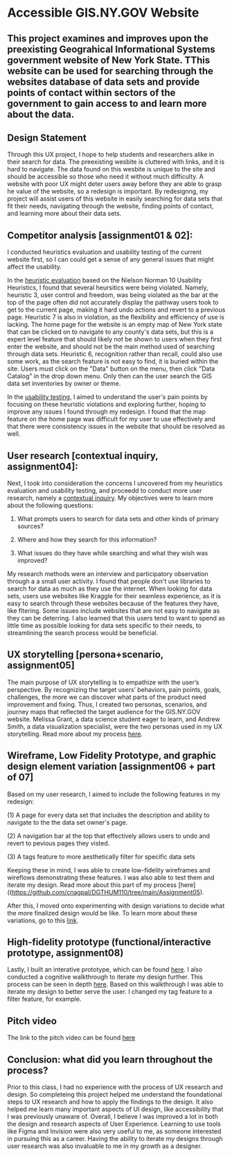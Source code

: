 # Accessible GIS.NY.GOV Website

## This project examines and improves upon the preexisting Geograhical Informational Systems government website of New York State. TThis website can be used for searching through the websites database of data sets and provide points of contact within sectors of the government to gain access to and learn more about the data. 

## Design Statement

Through this UX project, I hope to help students and researchers alike in their search for data. The preexisting wesbite is cluttered with links, and it is hard to navigate. The data found on this wesbite is unique to the site and should be accessible so those who need it without much difficulty. A website with poor UX might deter users away before they are able to grasp he value of the website, so a redesign is important. By redesignng, my project will assist users of this website in easily searching for data sets that fit their needs, navigating through the website, finding points of contact, and learning more about their data sets. 


## Competitor analysis [assignment01 & 02]:

I conducted heuristics evaluation and usability testing of the current website first, so I can could get a sense of any general issues that might affect the usability. 

In the [heuristic evaluation](https://github.com/cnagpal/DGTHUM110/blob/main/Assignment01/README.md) based on the Nielson Norman 10 Usability Heuristics, I found that several heursitics were being violated. Namely, heuristic 3, user control and freedom, was being violated as the bar at the top of the page often did not accurately display the pathway users took to get to the current page, making it hard undo actions and revert to a previous page. Heuristic 7 is also in violation, as the flexibility and efficiency of use is lacking. The home page for the website is an empty map of New York state that can be clicked on to navigate to any county's data sets, but this is a expert level feature that should likely not be shown to users when they first enter the website, and should not be the main method used of searching through data sets. Heuristic 6, recognition rather than recall, could also use some work, as the search feature is not easy to find, it is buried within the site. Users must click on the "Data" button on the menu, then click "Data Catalog" in the drop down menu. Only then can the user search the GIS data set inventories by owner or theme. 

In the [usability testing](https://github.com/cnagpal/DGTHUM110/blob/main/Assignment02/README.md), I aimed to understand the user's pain points by focusing on  these heuristic violations and exploring further, hoping to improve any issues I found through my redesign. I found that the map feature on the home page was difficult for my user to use effectively and that there were consistency issues in the website that should be resolved as well. 

## User research [contextual inquiry, assignment04]:

Next, I took into consideration the concerns I uncovered from my heuristics evaluation and usability testing, and proceedd to conduct more user research, namely a [contextual inquiry](https://github.com/cnagpal/DGTHUM110/blob/main/Assignment03.md). My objectives were to learn more about the following questions: 

1. What prompts users to search for data sets and other kinds of primary sources?

2. Where and how they search for this information?

3. What issues do they have while searching and what they wish was improved? 

My research methods were an interview and participatory observation through a a small user activity. I found that people don't use libraries to search for data as much as they use the internet. When looking for data sets, users use websites like Kraggle for their seamless experience, as it is easy to search through these websites because of the features they have, like fltering. Some issues include websites that are not easy to navigate as they can be deterring. I also learned that this users tend to want to spend as little time as possible looking for data sets specific to their needs, to streamlining the search process would be beneficial. 

## UX storytelling [persona+scenario, assignment05]

The main purpose of UX storytelling is to empathize with the user’s perspective. By recognizing the target users’ behaviors, pain points, goals, challenges, the more we can discover what parts of the product need improvement and fixing. Thus, I created two personas, scenarios, and journey maps that reflected the target audience for the GIS.NY.GOV website. Melissa Grant, a data science student eager to learn, and Andrew Smith, a data visualization specialist, were the two personas used in my UX storytelling. Read more about my process [here](https://github.com/cnagpal/DGTHUM110/blob/main/Assignment04/README.md).

## Wireframe, Low Fidelity Prototype, and graphic design element variation [assignment06 + part of 07]

Based on my user research, I aimed to include the following features in my redesign:

(1) A page for every data set that includes the description and ability to navigate to the the data set owner's page. 

(2) A navigation bar at the top that effectively allows users to undo and revert to pevious pages they visted. 

(3) A tags feature to more aesthetically filter for specific data sets

Keeping these in mind, I was able to create low-fidelity wireframes and wireflows demonstrating these features. I was also able to test them and iterate my design. Read more about this part of my process [here]((https://github.com/cnagpal/DGTHUM110/tree/main/Assignment05). 

After this, I moved onto experimenting with design variations to decide what the more finalized design would be like. To learn more about these variations, go to this [link](https://github.com/cnagpal/DGTHUM110/blob/main/Assignment06/README.md).


## High-fidelity prototype (functional/interactive prototype, assignment08)

Lastly, I built an interative prototype, which can be found [here](https://www.figma.com/proto/gPgJyfw77nUDkfiqRIgVs2/HiFiPrototype?node-id=2%3A302&scaling=min-zoom&page-id=0%3A1&starting-point-node-id=2%3A302&show-proto-sidebar=1). I also conducted a cognitive walkthrough to iterate my design further. This process can be seen in depth [here](https://github.com/cnagpal/DGTHUM110/tree/main/Assigment07). Based on this walkthrough I was able to iterate my design to better serve the user. I changed my tag feature to a filter feature, for example. 

## Pitch video 

The link to the pitch video can be found [here](https://www.figma.com/proto/gPgJyfw77nUDkfiqRIgVs2/HiFiPrototype?node-id=2%3A302&scaling=min-zoom&page-id=0%3A1&starting-point-node-id=2%3A302&show-proto-sidebar=1)

## Conclusion: what did you learn throughout the process?

Prior to this class, I had no experience with the process of UX research and design. So completeing this project helped me understand the foundational steps to UX research and how to apply the findings to the design. It also helped me learn many important aspects of UI design, like accessibility that I was previously unaware of. Overall, I believe I was improved a lot in both the design and research aspects of User Experience. Learning to use tools like Figma and Invision were also very useful to me, as someone interested in pursuing this as a career. Having the ability to iterate my designs through user research was also invaluable to me in my growth as a designer.
